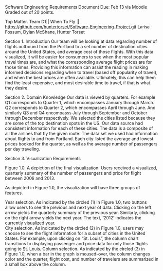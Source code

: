 Software Engineering
Requirements Document
Due: Feb 13 via Moodle
Graded out of 20 points.

Top Matter. 
Team D1|| When To Fly || https://github.com/huntertorset/Software-Engineering-Project.git
Larisa Fossum, Dylan McShane, Hunter Torset

Section 1.  Introduction 
	Our team will be looking at data regarding number of flights outbound from the Portland to a set number of destination cities around the United States, and average cost of those flights. With this data visualized, it will be easier for consumers to see when the most popular travel times are, and what the corresponding average flight prices are for those times. Providing this information can assist the reading in making informed decisions regarding when to travel (based off popularity of travel), and when the best prices are often available. Ultimately, this can help them find the least expensive, and most desirable time to travel, if that is what they desire.

Section 2. Domain Knowledge
	Our data is viewed by quarters. For example Q1 corresponds to Quarter 1, which encompasses January through March. Q2 corresponds to Quarter 2, which encompasses April through June. And similarly Q3 and Q4 encompasss July through  September and October through December respectively. 
	We selected the cities listed because they are some of the top destination spots in the US. Our data source had consistent information for each of these cities. The data is a composite of all the airlines that fly the given route. 
	The data set we used had information about flights to and from Portland. Each city listed the average and lowest prices booked for the quarter, as well as the average number of passengers per day traveling. 

Section 3.  Visualization Requirements



Figure 1.0.  A depiction of the final visualization.  Users received a visualized, quarterly summary of the number of passengers and price for flight between 2009 and 2013.  

As depicted in Figure 1.0, the visualization will have three groups of features.

Year selection.  As indicated by the circled (1) in Figure 1.0, two buttons allow users to see the previous and next year of data.  Clicking on the left arrow yields the quarterly summary of the previous year.  Similarly, clicking on the right arrow yields the next year.  The text, ‘2012’ indicates the currently visualized year.  
City selection.  As indicated by the circled (2) in Figure 1.0, users may choose to see the flight information for a subset of cities in the United States.  For example, upon clicking on “St. Louis”, the column chart transitions to displaying passenger and price data for only those flights going to St. Louis. 
Column selection.  As indicated by the circled (3) in Figure 1.0, when a bar in the graph is moused-over, the column changes color and the quarter, flight cost, and number of travelers are summarized in a small box above the column.